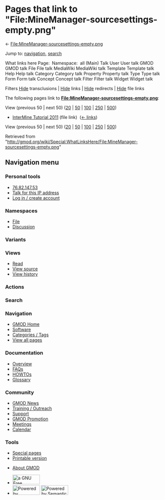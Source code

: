 <div id="mw-page-base" class="noprint">

</div>

<div id="mw-head-base" class="noprint">

</div>

<div id="content" class="mw-body" role="main">

<span id="top"></span>

<div id="mw-js-message" style="display:none;">

</div>



# <span dir="auto">Pages that link to "File:MineManager-sourcesettings-empty.png"</span>

<div id="bodyContent">

<div id="contentSub">

←
[File:MineManager-sourcesettings-empty.png](/wiki/File:MineManager-sourcesettings-empty.png "File:MineManager-sourcesettings-empty.png")

</div>

<div id="jump-to-nav" class="mw-jump">

Jump to: [navigation](#mw-navigation), [search](#p-search)

</div>

<div id="mw-content-text">

What links here Page:  Namespace:  all (Main) Talk User User talk GMOD
GMOD talk File File talk MediaWiki MediaWiki talk Template Template talk
Help Help talk Category Category talk Property Property talk Type Type
talk Form Form talk Concept Concept talk Filter Filter talk Widget
Widget talk

Filters
[Hide](/mediawiki/index.php?title=Special:WhatLinksHere/File:MineManager-sourcesettings-empty.png&hidetrans=1 "Special:WhatLinksHere/File:MineManager-sourcesettings-empty.png")
transclusions \|
[Hide](/mediawiki/index.php?title=Special:WhatLinksHere/File:MineManager-sourcesettings-empty.png&hidelinks=1 "Special:WhatLinksHere/File:MineManager-sourcesettings-empty.png")
links \|
[Hide](/mediawiki/index.php?title=Special:WhatLinksHere/File:MineManager-sourcesettings-empty.png&hideredirs=1 "Special:WhatLinksHere/File:MineManager-sourcesettings-empty.png")
redirects \|
[Hide](/mediawiki/index.php?title=Special:WhatLinksHere/File:MineManager-sourcesettings-empty.png&hideimages=1 "Special:WhatLinksHere/File:MineManager-sourcesettings-empty.png")
file links

The following pages link to
**[File:MineManager-sourcesettings-empty.png](/wiki/File:MineManager-sourcesettings-empty.png "File:MineManager-sourcesettings-empty.png")**:

View (previous 50 \| next 50)
([20](/mediawiki/index.php?title=Special:WhatLinksHere/File:MineManager-sourcesettings-empty.png&limit=20 "Special:WhatLinksHere/File:MineManager-sourcesettings-empty.png")
\|
[50](/mediawiki/index.php?title=Special:WhatLinksHere/File:MineManager-sourcesettings-empty.png&limit=50 "Special:WhatLinksHere/File:MineManager-sourcesettings-empty.png")
\|
[100](/mediawiki/index.php?title=Special:WhatLinksHere/File:MineManager-sourcesettings-empty.png&limit=100 "Special:WhatLinksHere/File:MineManager-sourcesettings-empty.png")
\|
[250](/mediawiki/index.php?title=Special:WhatLinksHere/File:MineManager-sourcesettings-empty.png&limit=250 "Special:WhatLinksHere/File:MineManager-sourcesettings-empty.png")
\|
[500](/mediawiki/index.php?title=Special:WhatLinksHere/File:MineManager-sourcesettings-empty.png&limit=500 "Special:WhatLinksHere/File:MineManager-sourcesettings-empty.png"))

- [InterMine Tutorial
  2011](/wiki/InterMine_Tutorial_2011 "InterMine Tutorial 2011") (file
  link) ‎ <span class="mw-whatlinkshere-tools">([←
  links](/mediawiki/index.php?title=Special:WhatLinksHere&target=InterMine+Tutorial+2011 "Special:WhatLinksHere"))</span>

View (previous 50 \| next 50)
([20](/mediawiki/index.php?title=Special:WhatLinksHere/File:MineManager-sourcesettings-empty.png&limit=20 "Special:WhatLinksHere/File:MineManager-sourcesettings-empty.png")
\|
[50](/mediawiki/index.php?title=Special:WhatLinksHere/File:MineManager-sourcesettings-empty.png&limit=50 "Special:WhatLinksHere/File:MineManager-sourcesettings-empty.png")
\|
[100](/mediawiki/index.php?title=Special:WhatLinksHere/File:MineManager-sourcesettings-empty.png&limit=100 "Special:WhatLinksHere/File:MineManager-sourcesettings-empty.png")
\|
[250](/mediawiki/index.php?title=Special:WhatLinksHere/File:MineManager-sourcesettings-empty.png&limit=250 "Special:WhatLinksHere/File:MineManager-sourcesettings-empty.png")
\|
[500](/mediawiki/index.php?title=Special:WhatLinksHere/File:MineManager-sourcesettings-empty.png&limit=500 "Special:WhatLinksHere/File:MineManager-sourcesettings-empty.png"))

</div>

<div class="printfooter">

Retrieved from
"<http://gmod.org/wiki/Special:WhatLinksHere/File:MineManager-sourcesettings-empty.png>"

</div>

<div id="catlinks" class="catlinks catlinks-allhidden">

</div>

<div class="visualClear">

</div>

</div>

</div>

<div id="mw-navigation">

## Navigation menu

<div id="mw-head">

<div id="p-personal" role="navigation"
aria-labelledby="p-personal-label">

### Personal tools

- <span id="pt-anonuserpage"><a href="/wiki/User:76.82.147.53" class="new" accesskey="."
  title="The user page for the IP address you are editing as [.]">76.82.147.53</a></span>
- <span id="pt-anontalk"><a href="/wiki/User_talk:76.82.147.53" class="new" accesskey="n"
  title="Discussion about edits from this IP address [n]">Talk for this IP
  address</a></span>
- <span id="pt-login"><a
  href="/mediawiki/index.php?title=Special:UserLogin&amp;returnto=Special%3AWhatLinksHere%2FFile%3AMineManager-sourcesettings-empty.png"
  accesskey="o"
  title="You are encouraged to log in; however, it is not mandatory [o]">Log
  in / create account</a></span>

</div>

<div id="left-navigation">

<div id="p-namespaces" class="vectorTabs" role="navigation"
aria-labelledby="p-namespaces-label">

### Namespaces

- <span id="ca-nstab-image"><a href="/wiki/File:MineManager-sourcesettings-empty.png" accesskey="c"
  title="View the file page [c]">File</a></span>
- <span id="ca-talk"><a
  href="/mediawiki/index.php?title=File_talk:MineManager-sourcesettings-empty.png&amp;action=edit&amp;redlink=1"
  accesskey="t"
  title="Discussion about the content page [t]">Discussion</a></span>

</div>

<div id="p-variants" class="vectorMenu emptyPortlet" role="navigation"
aria-labelledby="p-variants-label">

### 

### Variants[](#)

<div class="menu">

</div>

</div>

</div>

<div id="right-navigation">

<div id="p-views" class="vectorTabs" role="navigation"
aria-labelledby="p-views-label">

### Views

- <span id="ca-view">[Read](/wiki/File:MineManager-sourcesettings-empty.png)</span>
- <span id="ca-viewsource"><a
  href="/mediawiki/index.php?title=File:MineManager-sourcesettings-empty.png&amp;action=edit"
  accesskey="e" title="This page is protected.
  You can view its source [e]">View source</a></span>
- <span id="ca-history"><a
  href="/mediawiki/index.php?title=File:MineManager-sourcesettings-empty.png&amp;action=history"
  accesskey="h" title="Past revisions of this page [h]">View history</a></span>

</div>

<div id="p-cactions" class="vectorMenu emptyPortlet" role="navigation"
aria-labelledby="p-cactions-label">

### Actions[](#)

<div class="menu">

</div>

</div>

<div id="p-search" role="search">

### Search

<div id="simpleSearch">

</div>

</div>

</div>

</div>

<div id="mw-panel">

<div id="p-logo" role="banner">

<a href="/wiki/Main_Page"
style="background-image: url(http://gmod.org/images/GMOD-cogs.png);"
title="Visit the main page"></a>

</div>

<div id="p-Navigation" class="portal" role="navigation"
aria-labelledby="p-Navigation-label">

### Navigation

<div class="body">

- <span id="n-GMOD-Home">[GMOD Home](/wiki/Main_Page)</span>
- <span id="n-Software">[Software](/wiki/GMOD_Components)</span>
- <span id="n-Categories-.2F-Tags">[Categories /
  Tags](/wiki/Categories)</span>
- <span id="n-View-all-pages">[View all
  pages](/wiki/Special:AllPages)</span>

</div>

</div>

<div id="p-Documentation" class="portal" role="navigation"
aria-labelledby="p-Documentation-label">

### Documentation

<div class="body">

- <span id="n-Overview">[Overview](/wiki/Overview)</span>
- <span id="n-FAQs">[FAQs](/wiki/Category:FAQ)</span>
- <span id="n-HOWTOs">[HOWTOs](/wiki/Category:HOWTO)</span>
- <span id="n-Glossary">[Glossary](/wiki/Glossary)</span>

</div>

</div>

<div id="p-Community" class="portal" role="navigation"
aria-labelledby="p-Community-label">

### Community

<div class="body">

- <span id="n-GMOD-News">[GMOD News](/wiki/GMOD_News)</span>
- <span id="n-Training-.2F-Outreach">[Training /
  Outreach](/wiki/Training_and_Outreach)</span>
- <span id="n-Support">[Support](/wiki/Support)</span>
- <span id="n-GMOD-Promotion">[GMOD
  Promotion](/wiki/GMOD_Promotion)</span>
- <span id="n-Meetings">[Meetings](/wiki/Meetings)</span>
- <span id="n-Calendar">[Calendar](/wiki/Calendar)</span>

</div>

</div>

<div id="p-tb" class="portal" role="navigation"
aria-labelledby="p-tb-label">

### Tools

<div class="body">

- <span id="t-specialpages"><a href="/wiki/Special:SpecialPages" accesskey="q"
  title="A list of all special pages [q]">Special pages</a></span>
- <span id="t-print"><a
  href="/mediawiki/index.php?title=Special:WhatLinksHere/File:MineManager-sourcesettings-empty.png&amp;printable=yes"
  rel="alternate" accesskey="p"
  title="Printable version of this page [p]">Printable version</a></span>

</div>

</div>

</div>

</div>

<div id="footer" role="contentinfo">

- <span id="footer-places-about">[About
  GMOD](/wiki/GMOD:About "GMOD:About")</span>

<!-- -->

- <span id="footer-copyrightico">[<img src="http://www.gnu.org/graphics/gfdl-logo-small.png" width="88"
  height="31" alt="a GNU Free Documentation License" />](http://www.gnu.org/licenses/fdl-1.3.html)</span>
- <span id="footer-poweredbyico">[<img src="/mediawiki/skins/common/images/poweredby_mediawiki_88x31.png"
  width="88" height="31" alt="Powered by MediaWiki" />](//www.mediawiki.org/)
  [<img
  src="/mediawiki/extensions/SemanticMediaWiki/includes/../resources/images/smw_button.png"
  width="88" height="31" alt="Powered by Semantic MediaWiki" />](https://www.semantic-mediawiki.org/wiki/Semantic_MediaWiki)</span>

<div style="clear:both">

</div>

</div>
